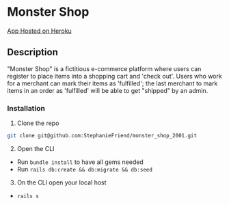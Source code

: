 # Monster Shop
<p>
  <a href="https://adopt-dont-shop-paired-tt-sf.herokuapp.com">App Hosted on Heroku</a>
 </p>

## Description

"Monster Shop" is a fictitious e-commerce platform where users can register to place items into a shopping cart and 'check out'. Users who work for a merchant can mark their items as 'fulfilled'; the last merchant to mark items in an order as 'fulfilled' will be able to get "shipped" by an admin.

### Installation

1. Clone the repo
```sh
git clone git@github.com:StephanieFriend/monster_shop_2001.git
```
2. Open the CLI 
  - Run ```bundle install``` to have all gems needed 
  - Run ```rails db:create && db:migrate && db:seed```
  
3. On the CLI open your local host 
  - ```rails s```
